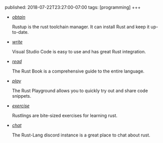published: 2018-07-22T23:27:00-07:00
tags:      [programming]
+++
- [_obtain_](https://rustup.rs)

    Rustup is the rust toolchain manager. It can install Rust and keep it up-to-date.

- [_write_](https://code.visualstudio.com)

    Visual Studio Code is easy to use and has great Rust integration.

- [_read_](https://doc.rust-lang.org/book/)

    The Rust Book is a comprehensive guide to the entire language.

- [_play_](https://play.rust-lang.org)

    The Rust Playground allows you to quickly try out and share code snippets.

- [_exercise_](https://github.com/rustlings/rustlings)

    Rustlings are bite-sized exercises for learning rust.

- [_chat_](https://discord.gg/bGugdPp)

    The Rust-Lang discord instance is a great place to chat about rust.
